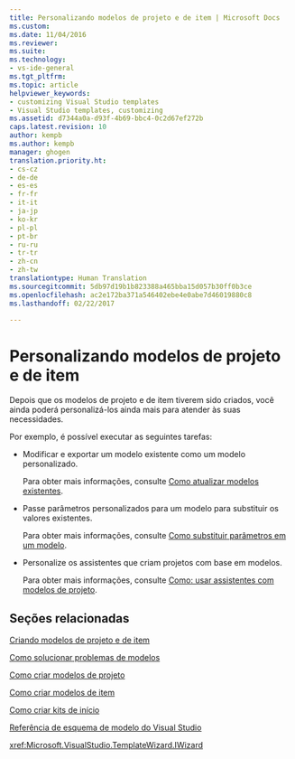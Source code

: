 ```yaml
---
title: Personalizando modelos de projeto e de item | Microsoft Docs
ms.custom: 
ms.date: 11/04/2016
ms.reviewer: 
ms.suite: 
ms.technology:
- vs-ide-general
ms.tgt_pltfrm: 
ms.topic: article
helpviewer_keywords:
- customizing Visual Studio templates
- Visual Studio templates, customizing
ms.assetid: d7344a0a-d93f-4b69-bbc4-0c2d67ef272b
caps.latest.revision: 10
author: kempb
ms.author: kempb
manager: ghogen
translation.priority.ht:
- cs-cz
- de-de
- es-es
- fr-fr
- it-it
- ja-jp
- ko-kr
- pl-pl
- pt-br
- ru-ru
- tr-tr
- zh-cn
- zh-tw
translationtype: Human Translation
ms.sourcegitcommit: 5db97d19b1b823388a465bba15d057b30ff0b3ce
ms.openlocfilehash: ac2e172ba371a546402ebe4e0abe7d46019880c8
ms.lasthandoff: 02/22/2017

---
```

# <a name="customizing-project-and-item-templates"></a>Personalizando modelos de projeto e de item
Depois que os modelos de projeto e de item tiverem sido criados, você ainda poderá personalizá-los ainda mais para atender às suas necessidades.  
  
 Por exemplo, é possível executar as seguintes tarefas:  
  
-   Modificar e exportar um modelo existente como um modelo personalizado.  
  
     Para obter mais informações, consulte [Como atualizar modelos existentes](../ide/how-to-update-existing-templates.md).  
  
-   Passe parâmetros personalizados para um modelo para substituir os valores existentes.  
  
     Para obter mais informações, consulte [Como substituir parâmetros em um modelo](../ide/how-to-substitute-parameters-in-a-template.md).  
  
-   Personalize os assistentes que criam projetos com base em modelos.  
  
     Para obter mais informações, consulte [Como: usar assistentes com modelos de projeto](../extensibility/how-to-use-wizards-with-project-templates.md).  
  
## <a name="related-sections"></a>Seções relacionadas  
 [Criando modelos de projeto e de item](../ide/creating-project-and-item-templates.md)  
  
 [Como solucionar problemas de modelos](../ide/how-to-troubleshoot-templates.md)  
  
 [Como criar modelos de projeto](../ide/how-to-create-project-templates.md)  
  
 [Como criar modelos de item](../ide/how-to-create-item-templates.md)  
  
 [Como criar kits de início](../ide/how-to-create-starter-kits.md)  
  
 [Referência de esquema de modelo do Visual Studio](../extensibility/visual-studio-template-schema-reference.md)  
  
 <xref:Microsoft.VisualStudio.TemplateWizard.IWizard>

